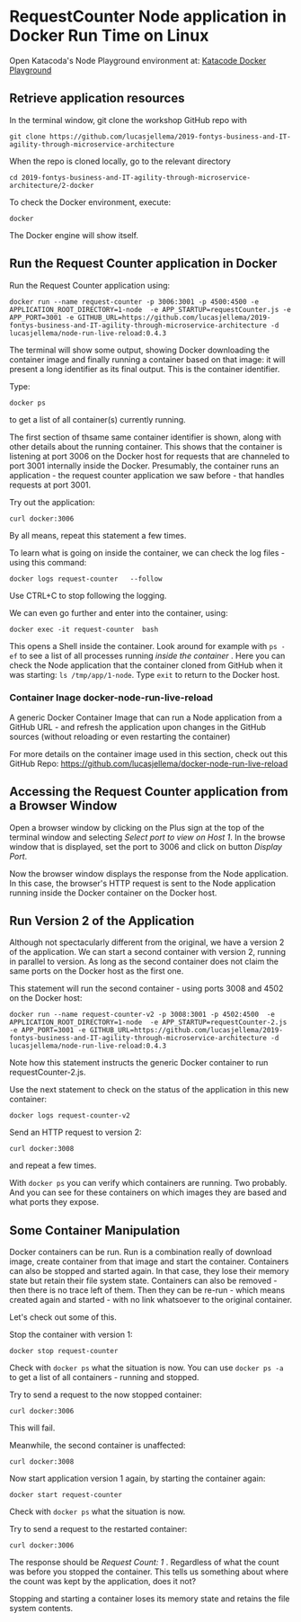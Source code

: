 # RequestCounter Node application in Docker Run Time on Linux

Open Katacoda's Node Playground environment at: [Katacode Docker Playground](https://www.katacoda.com/courses/docker/playground)

## Retrieve application resources
In the terminal window, git clone the workshop GitHub repo with 

```
git clone https://github.com/lucasjellema/2019-fontys-business-and-IT-agility-through-microservice-architecture
```
When the repo is cloned locally, go to the relevant directory 
```
cd 2019-fontys-business-and-IT-agility-through-microservice-architecture/2-docker
```
To check the Docker environment, execute:
```
docker 
```
The Docker engine will show itself.

## Run the Request Counter application in Docker
Run the Request Counter application using:
```
docker run --name request-counter -p 3006:3001 -p 4500:4500 -e APPLICATION_ROOT_DIRECTORY=1-node  -e APP_STARTUP=requestCounter.js -e APP_PORT=3001 -e GITHUB_URL=https://github.com/lucasjellema/2019-fontys-business-and-IT-agility-through-microservice-architecture -d lucasjellema/node-run-live-reload:0.4.3

```
The terminal will show some output, showing Docker downloading the container image and finally running a container based on that image: it will present a long identifier as its final output. This is the container identifier.

Type:
```
docker ps
```
to get a list of all container(s) currently running.

The first section of thsame same container identifier is shown, along with other details about the running container. This shows that the container is listening at port 3006 on the Docker host for requests that are channeled to port 3001 internally inside the Docker. Presumably, the container runs an application - the request counter application we saw before - that handles requests at port 3001.

Try out the application:

```
curl docker:3006
```
By all means, repeat this statement a few times.

To learn what is going on inside the container, we can check the log files - using this command:
```
docker logs request-counter   --follow
```
Use CTRL+C to stop following the logging.

We can even go further and enter into the container, using:
```
docker exec -it request-counter  bash 
```
This opens a Shell inside the container. Look around for example with `ps -ef` to see a list of all processes running *inside the container* . Here you can check the Node application that the container cloned from GitHub when it was starting: `ls /tmp/app/1-node`. Type `exit` to return to the Docker host.


### Container Inage docker-node-run-live-reload
A generic Docker Container Image that can run a Node application from a GitHub URL - and refresh the application upon changes in the GitHub sources (without reloading or even restarting the container)

For more details on the container image used in this section, check out this GitHub Repo: https://github.com/lucasjellema/docker-node-run-live-reload

## Accessing the Request Counter application from a Browser Window

Open a browser window by clicking on the Plus sign at the top of the terminal window and selecting *Select port to view on Host  1*. In the browse window that is displayed, set the port to 3006 and click on button *Display Port*.
 
Now the browser window displays the response from the Node application. In this case, the browser's HTTP request is sent to the Node application running inside the Docker container on the Docker host.


## Run Version 2 of the Application
Although not spectacularly different from the original, we have a version 2 of the application. We can start a second container with version 2, running in parallel to version. As long as the second container does not claim the same ports on the Docker host as the first one.

This statement will run the second container - using ports 3008 and 4502 on the Docker host:
```
docker run --name request-counter-v2 -p 3008:3001 -p 4502:4500  -e APPLICATION_ROOT_DIRECTORY=1-node  -e APP_STARTUP=requestCounter-2.js -e APP_PORT=3001 -e GITHUB_URL=https://github.com/lucasjellema/2019-fontys-business-and-IT-agility-through-microservice-architecture -d lucasjellema/node-run-live-reload:0.4.3
```
Note how this statement instructs the generic Docker container to run requestCounter-2.js.

Use the next statement to check on the status of the application in this new container:
```
docker logs request-counter-v2
```

Send an HTTP request to version 2:
```
curl docker:3008
```
and repeat a few times.

With `docker ps` you can verify which containers are running. Two probably. And you can see for these containers on which images they are based and what ports they expose.

## Some Container Manipulation
Docker containers can be run. Run is a combination really of download image, create container from that image and start the container. Containers can also be stopped and started again. In that case, they lose their memory state but retain their file system state. Containers can also be removed - then there is no trace left of them. Then they can be re-run - which means created again and started - with no link whatsoever to the original container.

Let's check out some of this.

Stop the container with version 1:
```
docker stop request-counter
```

Check with `docker ps` what the situation is now. You can use `docker ps -a` to get a list of all containers - running and stopped.

Try to send a request to the now stopped container:
```
curl docker:3006
```
This will fail.

Meanwhile, the second container is unaffected:
```
curl docker:3008
```

Now start application version 1 again, by starting the container again:
```
docker start request-counter
```

Check with `docker ps` what the situation is now. 

Try to send a request to the restarted container:
```
curl docker:3006
```

The response should be *Request Count: 1* . Regardless of what the count was before you stopped the container. This tells us something about where the count was kept by the application, does it not?

Stopping and starting a container loses its memory state and retains the file system contents. 